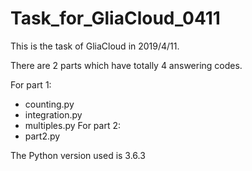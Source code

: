# Task_for_GliaCloud_0411

This is the task of GliaCloud in 2019/4/11.

There are 2 parts which have totally 4 answering codes.

For part 1:
- counting.py
- integration.py
- multiples.py
For part 2:
- part2.py


The Python version used is 3.6.3
